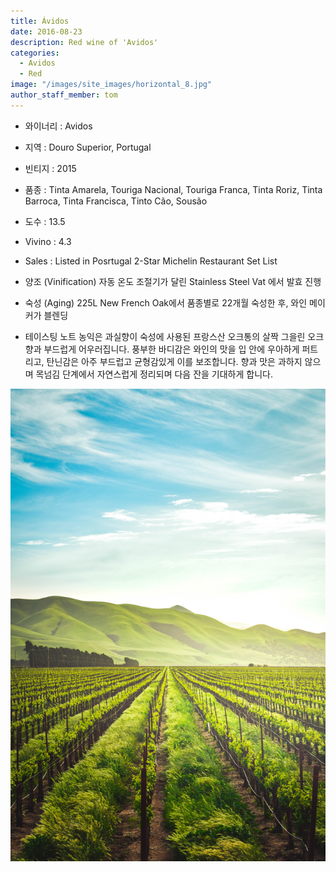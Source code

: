 ```yaml
---
title: Ávidos
date: 2016-08-23
description: Red wine of 'Avidos'
categories:
  - Avidos
  - Red
image: "/images/site_images/horizontal_8.jpg"
author_staff_member: tom
---
```


* 와이너리 : Avidos
* 지역 : Douro Superior, Portugal
* 빈티지 : 2015
* 품종 : Tinta Amarela, Touriga Nacional, Touriga Franca, Tinta Roriz, Tinta Barroca, Tinta Francisca, Tinto Cão, Sousão
* 도수 : 13.5
* Vivino : 4.3
* Sales : Listed in Posrtugal 2-Star Michelin Restaurant Set List
  
* 양조 (Vinification)
  자동 온도 조절기가 달린 Stainless Steel Vat 에서 발효 진행
  
* 숙성 (Aging)
  225L New French Oak에서 품종별로 22개월 숙성한 후, 와인 메이커가 블렌딩
  
* 테이스팅 노트
  농익은 과실향이 숙성에 사용된 프랑스산 오크통의 살짝 그을린 오크향과 부드럽게 어우러집니다. 풍부한 바디감은 와인의 맛을 입 안에 우아하게 퍼트리고, 탄닌감은 아주 부드럽고 균형감있게 이를 보조합니다. 향과 맛은 과하지 않으며 목넘김 단계에서 자연스럽게 정리되며 다음 잔을 기대하게 합니다.
  
![Avidos](/images/site_images/vertical_5.jpg)

